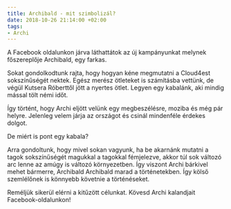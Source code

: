 ```yaml
---
title: Archibald - mit szimbolizál?
date: 2018-10-26 21:14:00 +02:00
tags:
- Archi
---
```


A Facebook oldalunkon járva láthattátok az új kampányunkat melynek főszereplője Archibald, egy farkas. 

Sokat gondolkodtunk rajta, hogy hogyan kéne megmutatni a Cloud4est sokszínűségét nektek. Egész merész ötleteket is számításba vettünk, de végül Kutsera Róberttől jött a nyertes ötlet. Legyen egy kabalánk, aki mindig mással tölt némi időt. 

Így történt, hogy Archi eljött velünk egy megbeszélésre, moziba és még pár helyre. Jelenleg velem járja az országot és csinál mindenféle érdekes dolgot. 

De miért is pont egy kabala?

Arra gondoltunk, hogy mivel sokan vagyunk, ha be akarnánk mutatni a tagok sokszínűségét magukkal a tagokkal fémjelezve, akkor túl sok változó arc lenne az amúgy is változó környezetben. Így viszont Archi bárkivel mehet bármerre, Archibald Archibald marad a történetekben. Így kölső szemlélőnek is könnyebb követnie a történéseket.

Reméljük sikerül elérni a kitűzött célunkat. Kövesd Archi kalandjait Facebook-oldalunkon!